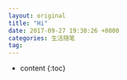 ```yaml
---
layout: original
title: "Hi"
date: 2017-09-27 19:30:26 +0800 
categories: 生活随笔
tag: 
---
```

* content
{:toc}


<!-- more -->
